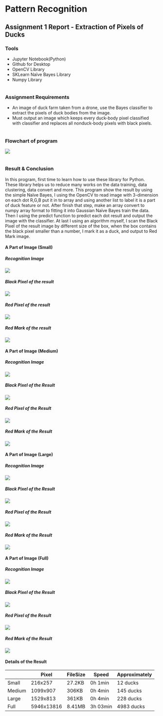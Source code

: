 
# Pattern Recognition
## Assignment 1 Report - Extraction of Pixels of Ducks
### Tools
 - Jupyter Notebook(Python)
 - Github for Desktop
 - OpenCV Library
 - SKLearn Naïve Bayes Library
 - Numpy Library
#
### Assignment Requirements
 - An image of duck farm taken from a drone, use the Bayes classifier to extract the pixels of duck bodies from the image.
 -  Must output an image which keeps every duck-body pixel classified with classifier and replaces all nonduck-body pixels with black pixels.
#
### Flowchart of program
![](https://github.com/khyjb1995/PR2018FALL/blob/master/Assignment%201/flowchart.jpg)
#
### Result & Conclusion
In this program, first time to learn how to use these library for Python. These library helps us to reduce many works on the data training, data clustering, data convert and more. This program show the result by using the simple Naïve Bayes, I using the OpenCV to read image with 3-dimension on each dot R,G,B put it in to array and using another list to label it is a part of duck feature or not. After finish that step, make an array convert to numpy array format to fitting it into Gaussian Naïve Bayes train the data. Then I using the predict function to predict each dot result and output the image with the classifier. At last I using an algorithm myself, I scan the Black Pixel of the result image by different size of the box, when the box contains the black pixel smaller than a number, I mark it as a duck, and output to Red Mark image.

#### A Part of Image (Small)
##### Recognition Image
![](https://github.com/khyjb1995/PR2018FALL/blob/master/Assignment%201/count03.jpg)
##### Black Pixel of the result
![](https://github.com/khyjb1995/PR2018FALL/blob/master/Assignment%201/result_count03/Blackback_Result.jpg)
##### Red Pixel of the result
![](https://github.com/khyjb1995/PR2018FALL/blob/master/Assignment%201/result_count03/RedDot_Result.jpg)
##### Red Mark of the result
![](https://github.com/khyjb1995/PR2018FALL/blob/master/Assignment%201/result_count03/Circle_Result.jpg)

#### A Part of Image (Medium)
##### Recognition Image
![](https://github.com/khyjb1995/PR2018FALL/blob/master/Assignment%201/count02.jpg)
##### Black Pixel of the Result
![](https://github.com/khyjb1995/PR2018FALL/blob/master/Assignment%201/result_count02/Blackback_Result.jpg)
##### Red Pixel of the Result
![](https://github.com/khyjb1995/PR2018FALL/blob/master/Assignment%201/result_count02/RedDot_Result.jpg)
##### Red Mark of the Result
![](https://github.com/khyjb1995/PR2018FALL/blob/master/Assignment%201/result_count02/Circle_Result.jpg)

#### A Part of Image (Large)
##### Recognition Image
![](https://github.com/khyjb1995/PR2018FALL/blob/master/Assignment%201/count04.jpg)
##### Black Pixel of the Result
![](https://github.com/khyjb1995/PR2018FALL/blob/master/Assignment%201/result_count04/Blackback_Result.jpg)
##### Red Pixel of the Result
![](https://github.com/khyjb1995/PR2018FALL/blob/master/Assignment%201/result_count04/RedDot_Result.jpg)
##### Red Mark of the Result
![](https://github.com/khyjb1995/PR2018FALL/blob/master/Assignment%201/result_count04/Circle_Result.jpg)

#### A Part of Image (Full)
##### Recognition Image
![](https://github.com/khyjb1995/PR2018FALL/blob/master/Assignment%201/full_duck.jpg)
##### Black Pixel of the Result
![](https://github.com/khyjb1995/PR2018FALL/blob/master/Assignment%201/result_full_duck/Blackback_Result.jpg)
##### Red Pixel of the Result
![](https://github.com/khyjb1995/PR2018FALL/blob/master/Assignment%201/result_full_duck/RedDot_Result.jpg)
##### Red Mark of the Result
![](https://github.com/khyjb1995/PR2018FALL/blob/master/Assignment%201/result_full_duck/Circle_Result.jpg)

#### Details of the Result

|  | Pixel | FileSize | Speed | Approximately |
|---|---|---|---|---|
| Small | 216x257 | 27.2KB | 0h 1min | 12 ducks |
| Medium | 1099x907 | 306KB | 0h 4min | 145 ducks |
| Large | 1529x813 | 361KB | 0h 4min | 228 ducks |
| Full | 5946x13816 | 8.41MB | 3h 03min | 4983 ducks |